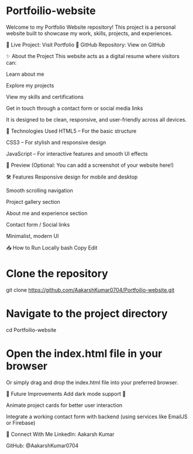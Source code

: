 # Portfoilio-website

Welcome to my Portfolio Website repository!
This project is a personal website built to showcase my work, skills, projects, and experiences.

🔗 Live Project: Visit Portfolio
📂 GitHub Repository: View on GitHub

✨ About the Project
This website acts as a digital resume where visitors can:

Learn about me

Explore my projects

View my skills and certifications

Get in touch through a contact form or social media links

It is designed to be clean, responsive, and user-friendly across all devices.

🚀 Technologies Used
HTML5 – For the basic structure

CSS3 – For stylish and responsive design

JavaScript – For interactive features and smooth UI effects

📸 Preview
(Optional: You can add a screenshot of your website here!)

🛠️ Features
Responsive design for mobile and desktop

Smooth scrolling navigation

Project gallery section

About me and experience section

Contact form / Social links

Minimalist, modern UI

📥 How to Run Locally
bash
Copy
Edit
# Clone the repository
git clone https://github.com/AakarshKumar0704/Portfoilio-website.git

# Navigate to the project directory
cd Portfoilio-website

# Open the index.html file in your browser
Or simply drag and drop the index.html file into your preferred browser.

📌 Future Improvements
Add dark mode support 🌙

Animate project cards for better user interaction

Integrate a working contact form with backend (using services like EmailJS or Firebase)

🙌 Connect With Me
LinkedIn: Aakarsh Kumar

GitHub: @AakarshKumar0704
